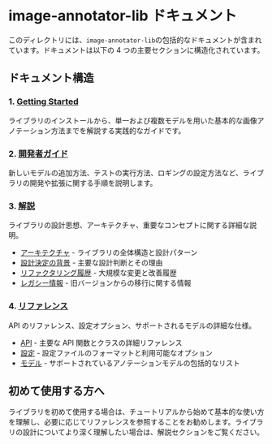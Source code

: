 # image-annotator-lib ドキュメント

このディレクトリには、`image-annotator-lib`の包括的なドキュメントが含まれています。ドキュメントは以下の 4 つの主要セクションに構造化されています。

## ドキュメント構造

### 1. [Getting Started](./getting_started.md)

ライブラリのインストールから、単一および複数モデルを用いた基本的な画像アノテーション方法までを解説する実践的なガイドです。

### 2. [開発者ガイド](./developer_guide.md)

新しいモデルの追加方法、テストの実行方法、ロギングの設定方法など、ライブラリの開発や拡張に関する手順を説明します。

### 3. [解説](./EXPLANATION/)

ライブラリの設計思想、アーキテクチャ、重要なコンセプトに関する詳細な説明。

- [アーキテクチャ](./EXPLANATION/architecture.md) - ライブラリの全体構造と設計パターン
- [設計決定の背景](./EXPLANATION/design_decisions.md) - 主要な設計判断とその理由
- [リファクタリング履歴](./EXPLANATION/refactoring.md) - 大規模な変更と改善履歴
- [レガシー情報](./EXPLANATION/legacy_info.md) - 旧バージョンからの移行に関する情報

### 4. [リファレンス](./REFERENCE/)

API のリファレンス、設定オプション、サポートされるモデルの詳細な仕様。

- [API](./REFERENCE/api.md) - 主要な API 関数とクラスの詳細リファレンス
- [設定](./REFERENCE/configuration.md) - 設定ファイルのフォーマットと利用可能なオプション
- [モデル](./REFERENCE/models.md) - サポートされているアノテーションモデルの包括的なリスト

## 初めて使用する方へ

ライブラリを初めて使用する場合は、チュートリアルから始めて基本的な使い方を理解し、必要に応じてリファレンスを参照することをお勧めします。ライブラリの設計についてより深く理解したい場合は、解説セクションをご覧ください。
